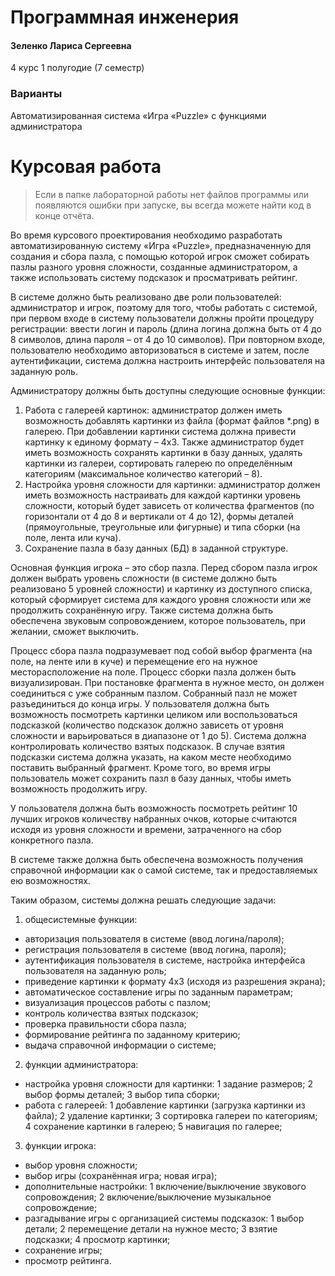 # Программная инженерия

#### Зеленко Лариса Сергеевна

4 курс 1 полугодие (7 семестр)

### Варианты

Автоматизированная система «Игра «Puzzle» с функциями администратора

# Курсовая работа

> Если в папке лабораторной работы нет файлов программы или появляются ошибки при запуске, вы всегда можете найти код в конце отчёта.

Во время курсового проектирования необходимо разработать автоматизированную систему «Игра «Puzzle», предназначенную для создания и сбора пазла, с помощью которой игрок сможет собирать пазлы разного уровня сложности, созданные администратором, а также использовать систему подсказок и просматривать рейтинг.

В системе должно быть реализовано две роли пользователей: администратор и игрок, поэтому для того, чтобы работать с системой, при первом входе в систему пользователи должны пройти процедуру регистрации: ввести логин и пароль (длина логина должна быть от 4 до 8 символов, длина пароля – от 4 до 10 символов). При повторном входе, пользователю необходимо авторизоваться в системе и затем, после аутентификации, система должна настроить интерфейс пользователя на заданную роль.

Администратору должны быть доступны следующие основные функции:
1.	Работа с галереей картинок: администратор должен иметь возможность добавлять картинки из файла (формат файлов *.png) в галерею. При добавлении картинки система должна привести картинку к единому формату – 4х3. Также администратор будет иметь возможность сохранять картинки в базу данных, удалять картинки из галереи, сортировать галерею по определённым категориям (максимальное количество 
категорий – 8).
2.	Настройка уровня сложности для картинки: администратор должен иметь возможность настраивать для каждой картинки уровень сложности, который будет зависеть от количества фрагментов (по горизонтали от 4 до 8 и вертикали от 4 до 12), формы деталей (прямоугольные, треугольные или фигурные) и типа сборки (на поле, лента или куча).
3.	Сохранение пазла в базу данных (БД) в заданной структуре. 

Основная функция игрока – это сбор пазла. Перед сбором пазла игрок должен выбрать уровень сложности (в системе должно быть реализовано 5 уровней сложности) и картинку из доступного списка, который сформирует система для каждого уровня сложности или же продолжить сохранённую игру. Также система должна быть обеспечена звуковым сопровождением, которое пользователь, при желании, сможет выключить.

Процесс сбора пазла подразумевает под собой выбор фрагмента (на поле, на ленте или в куче) и перемещение его на нужное месторасположение на поле. Процесс сборки пазла должен быть визуализирован. При постановке фрагмента в нужное место, он должен соединиться с уже собранным пазлом. Собранный пазл не может разъединиться до конца игры. У пользователя должна быть возможность посмотреть картинки целиком или воспользоваться подсказкой (количество подсказок должно зависеть от уровня сложности и варьироваться в диапазоне от 1 до 5). Система должна контролировать количество взятых подсказок. В случае взятия подсказки система должна указать, на каком месте необходимо поставить выбранный фрагмент. Кроме того, во время игры пользователь может сохранить пазл в базу данных, чтобы иметь возможность продолжить игру.

У пользователя должна быть возможность посмотреть рейтинг 10 лучших игроков количеству набранных очков, которые считаются исходя из уровня сложности и времени, затраченного на сбор конкретного пазла. 

В системе также должна быть обеспечена возможность получения справочной информации как о самой системе, так и предоставляемых ею возможностях.

Таким образом, системы должна решать следующие задачи:
1.	общесистемные функции:
  -	авторизация пользователя в системе (ввод логина/пароля);
  -	регистрация пользователя в системе (ввод логина, пароля);
  -	аутентификация пользователя в системе, настройка интерфейса пользователя на заданную роль;
  -	приведение картинки к формату 4х3 (исходя из разрешения экрана);
  -	автоматическое составление игры по заданным параметрам;
  -	визуализация процессов работы с пазлом;
  -	контроль количества взятых подсказок;
  -	проверка правильности сбора пазла;
  -	формирование рейтинга по заданному критерию;
  -	выдача справочной информации о системе;
2.	функции администратора:
  -	настройка уровня сложности для картинки:
      1	задание размеров;
      2	выбор формы деталей;
      3	выбор типа сборки;
  -	работа с галереей:
      1	добавление картинки (загрузка картинки из файла); 
      2	удаление картинки;
      3	сортировка галереи по категориям;
      4	сохранение картинки в галерею;
      5	навигация по галерее;
3.	функции игрока:
  -	выбор уровня сложности;
  -	выбор игры (сохранённая игра; новая игра);
  -	дополнительные настройки:
      1	включение/выключение звукового сопровождения;
      2	включение/выключение музыкальное сопровождение;
-	разгадывание игры с организацией системы подсказок:
      1	выбор детали;
      2	перемещение детали на нужное место;
      3	взятие подсказки;
      4	просмотр картинки;
  -	сохранение игры;
  -	просмотр рейтинга.
